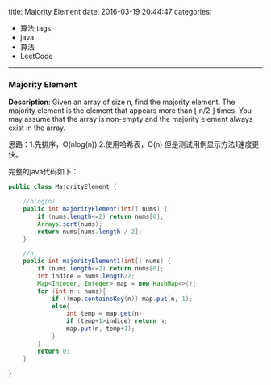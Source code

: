 




title: Majority Element
date: 2016-03-19 20:44:47
categories: 
- 算法
tags: 
- java
- 算法
- LeetCode
<!--updated: 2016-03-19 21:40:47-->
---

### Majority Element
**Description**: Given an array of size n, find the majority element. The majority element is the element that appears more than ⌊ n/2 ⌋ times.
 You may assume that the array is non-empty and the majority element always exist in the array.

思路：1.先排序，O(nlog(n))
2.使用哈希表，O(n)
但是测试用例显示方法1速度更快。

完整的java代码如下：

```java
public class MajorityElement {

    //nlog(n)
    public int majorityElement(int[] nums) {
        if (nums.length<=2) return nums[0];
        Arrays.sort(nums);
        return nums[nums.length / 2];
    }

    //n
    public int majorityElement1(int[] nums) {
        if (nums.length<=2) return nums[0];
        int indice = nums.length/2;
        Map<Integer, Integer> map = new HashMap<>();
        for (int n : nums){
            if (!map.containsKey(n)) map.put(n, 1);
            else{
                int temp = map.get(n);
                if (temp+1>indice) return n;
                map.put(n, temp+1);
            }
        }
        return 0;
    }

}
```
